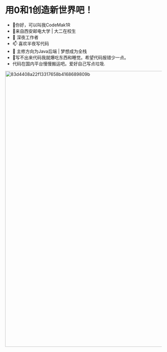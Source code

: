 # 用0和1创造新世界吧！
- 👋你好，可以叫我CodeMak1R
- 👀来自西安邮电大学 | 大二在校生
- 💞️ 深夜工作者
- 📫 喜欢半夜写代码
- 🌱 主修方向为Java后端 | 梦想成为全栈
- 👊写不出来代码我就爆吃东西和睡觉。希望代码报错少一点。
- 
  代码在国内平台慢慢搬运吧。爱好自己写点垃圾.
<img width="889" alt="83d4408a22f13317658b4168689809b" src="https://github.com/lishuangqiang/lishuangqiang/assets/142634204/36a3fdfd-eb9e-4aff-9a4f-4a61be1a7ff8">


<!---

--->
